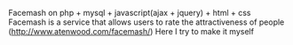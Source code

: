 Facemash on php + mysql + javascript(ajax + jquery) + html + css
Facemash is a service that allows users to rate the attractiveness of people (http://www.atenwood.com/facemash/)
Here I try to make it myself
